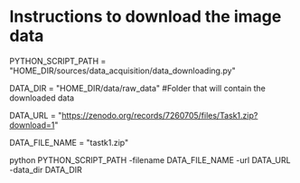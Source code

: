 

# Instructions to download the image data

PYTHON_SCRIPT_PATH = "HOME_DIR/sources/data_acquisition/data_downloading.py"

DATA_DIR = "HOME_DIR/data/raw_data" #Folder that will contain the downloaded data

DATA_URL = "https://zenodo.org/records/7260705/files/Task1.zip?download=1"

DATA_FILE_NAME = "tastk1.zip"

python PYTHON_SCRIPT_PATH -filename DATA_FILE_NAME -url DATA_URL -data_dir DATA_DIR


